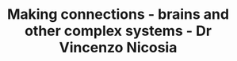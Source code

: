 ---
layout: event-single
title: Making connections - brains and other complex systems - Dr Vincenzo Nicosia
image: /assets/uploads/jesse-orrico-rmWtVQN5RzU-unsplash.jpg
start: 2021-03-03 15:00:00Z
end: 2021-03-03 16:00:00Z
link_to: http://talks.cam.ac.uk/show/index/128590
class: spark
desc: Dr Vincenzo Nicosia will lead this seminar on brain networks and other complex systems. The series aims to bring together researchers from a range of fields, including systems neuroscience, psychiatry, genomics, computer science, machine learning and physics.
---